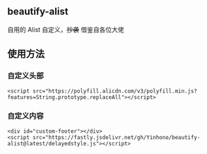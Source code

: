 ## beautify-alist
自用的 Alist 自定义，~~抄袭~~ 借鉴自各位大佬

## 使用方法

### 自定义头部
```
<script src="https://polyfill.alicdn.com/v3/polyfill.min.js?features=String.prototype.replaceAll"></script>
```

### 自定义内容
```
<div id="custom-footer"></div>
<script src="https://fastly.jsdelivr.net/gh/Yinhono/beautify-alist@latest/delayedstyle.js"></script>
```
